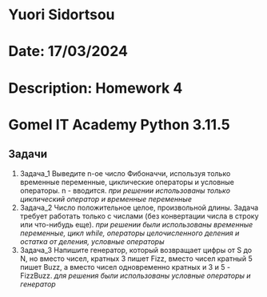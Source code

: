 # Yuori Sidortsou
# Date: 17/03/2024
# Description: Homework 4
# Gomel IT Academy Python 3.11.5

## Задачи
1. Задача_1 Выведите n-ое число Фибоначчи, используя только временные переменные, циклические операторы и условные операторы. n - вводится.
_при решении использованы только циклический оператор и временные переменные_
2. Задача_2 Число положительное целое, произвольной длины. Задача требует работать только с числами (без конвертации числа в строку или что-нибудь еще).
_при решении были использованы временные переменные, цикл while, операторы целочисленного деления и остатка от деления,_
_условные операторы_
3. Задача_3 Напишите генератор, который возвращает цифры от S до N, но вместо чисел, кратных 3 пишет Fizz, вместо чисел кратный 5 пишет Buzz, а вместо чисел одновременно кратных и 3 и 5 - FizzBuzz.
_для решения были использованы условные операторы и генератор_


